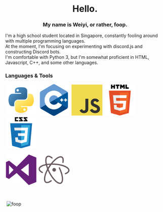 # <h1 align="center">Hello.</h1>

### <h3 align="center">My name is Weiyi, or rather, foop.</h3>

I'm a high school student located in Singapore, constantly fooling around with multiple programming languages. <br>
At the moment, I'm focusing on experimenting with discord.js and constructing Discord bots. <br>
I'm comfortable with Python 3, but I'm somewhat proficient in HTML, Javascript, C++, and some other languages.

### Languages & Tools 
<p>
<a href="https://www.python.org" target="_blank"><img src="https://github.com/devicons/devicon/blob/master/icons/python/python-original.svg" alt="Python" width="100" height="100"></a>
<a href="https://www.cplusplus.org" target="_blank"><img src="https://github.com/devicons/devicon/blob/master/icons/cplusplus/cplusplus-original.svg" alt="C++" width="100" height="100"></a>
<a href="https://developer.mozilla.org/en-US/docs/Web/JavaScript" target="_blank"><img src="https://github.com/devicons/devicon/blob/master/icons/javascript/javascript-original.svg" alt="Javascript" width="100" height="100"></a>
<a href="https://www.html.com" target="_blank"><img src="https://github.com/devicons/devicon/blob/master/icons/html5/html5-original-wordmark.svg" alt="HTML" width="100" height="100"></a>
<a href="https://www.w3.org/Style/CSS/Overview.en.html" target="_blank"><img src="https://github.com/devicons/devicon/blob/master/icons/css3/css3-original-wordmark.svg" alt="CSS" width="100" height="100"></a>
</p>

<p>
<a href="https://code.visualstudio.com" target="_blank"><img src="https://github.com/devicons/devicon/blob/master/icons/visualstudio/visualstudio-plain.svg" alt="Visual Studio Code" width="100" height="100"></a>
<a href="https://www.atom.io" target="_blank"><img src="https://github.com/devicons/devicon/blob/master/icons/atom/atom-original.svg" alt="Atom" width="100" height="100"></a>
</p>

<br>

<p>&nbsp;<img align="center" src="https://github-readme-stats.vercel.app/api?username=weiyi-m&show_icons=true&theme=dark" alt="foop" /></p>
